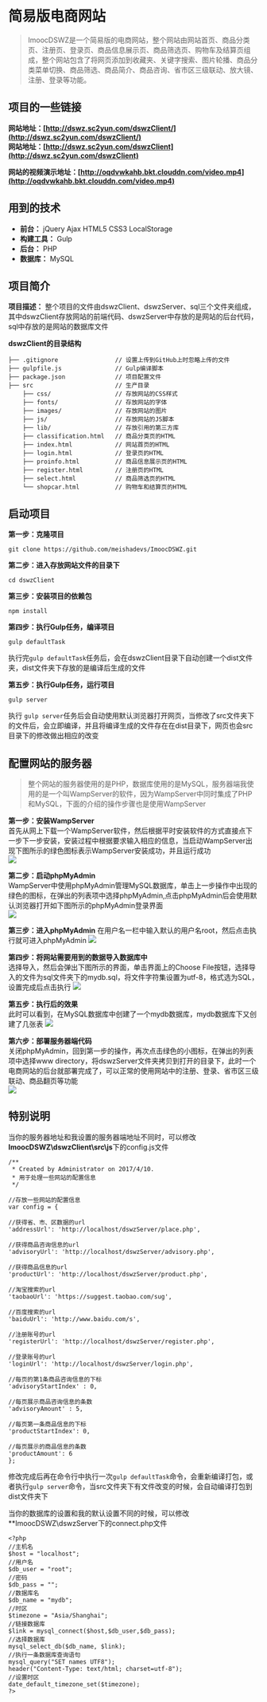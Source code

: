 # 简易版电商网站
> ImoocDSWZ是一个简易版的电商网站，整个网站由网站首页、商品分类页、注册页、登录页、商品信息展示页、商品筛选页、购物车及结算页组成，整个网站包含了将网页添加到收藏夹、关键字搜索、图片轮播、商品分类菜单切换、商品筛选、商品简介、商品咨询、省市区三级联动、放大镜、注册、登录等功能。

## 项目的一些链接
**网站地址：[http://dswz.sc2yun.com/dswzClient/](http://dswz.sc2yun.com/dswzClient/)**  
**网站地址：[http://dswz.sc2yun.com/dswzClient](http://dswz.sc2yun.com/dswzClient)**

**网站的视频演示地址：[http://oqdvwkahb.bkt.clouddn.com/video.mp4](http://oqdvwkahb.bkt.clouddn.com/video.mp4)**

## 用到的技术
- **前台：** jQuery Ajax HTML5 CSS3 LocalStorage
- **构建工具：** Gulp
- **后台：** PHP
- **数据库：** MySQL

## 项目简介
**项目描述：** 整个项目的文件由dswzClient、dswzServer、sql三个文件夹组成，其中dswzClient存放网站的前端代码、dswzServer中存放的是网站的后台代码，sql中存放的是网站的数据库文件

**dswzClient的目录结构**

	├── .gitignore                // 设置上传到GitHub上时忽略上传的文件
	├── gulpfile.js               // Gulp编译脚本
	├── package.json              // 项目配置文件
	├── src                       // 生产目录
	    ├── css/                  // 存放网站的CSS样式
	    ├── fonts/                // 存放网站的字体
	    ├── images/               // 存放网站的图片
	    ├── js/                   // 存放网站的JS脚本
	    ├── lib/                  // 存放引用的第三方库
	    ├── classification.html   // 商品分类页的HTML
	    ├── index.html            // 网站首页的HTML
	    ├── login.html            // 登录页的HTML
	    ├── proinfo.html          // 商品信息展示页的HTML
	    ├── register.html         // 注册页的HTML
	    ├── select.html           // 商品筛选页的HTML
	    └── shopcar.html          // 购物车和结算页的HTML
            
## 启动项目

**第一步：克隆项目**  

	git clone https://github.com/meishadevs/ImoocDSWZ.git  

**第二步：进入存放网站文件的目录下**  

	cd dswzClient

**第三步：安装项目的依赖包**  

	npm install

**第四步：执行Gulp任务，编译项目**  

	gulp defaultTask

执行完`gulp defaultTask`任务后，会在dswzClient目录下自动创建一个dist文件夹，dist文件夹下存放的是编译后生成的文件

**第五步：执行Gulp任务，运行项目**  

	gulp server

执行	`gulp server`任务后会自动使用默认浏览器打开网页，当修改了src文件夹下的文件后，会立即编译，并且将编译生成的文件存在在dist目录下，网页也会src目录下的修改做出相应的改变

## 配置网站的服务器
> 整个网站的服务器使用的是PHP，数据库使用的是MySQL，服务器端我使用的是一个叫WampServer的软件，因为WampServer中同时集成了PHP和MySQL，下面的介绍的操作步骤也是使用WampServer

**第一步：安装WampServer**  
首先从网上下载一个WampServer软件，然后根据平时安装软件的方式直接点下一步下一步安装，安装过程中根据要求输入相应的信息，当启动WampServer出现下图所示的绿色图标表示WampServer安装成功，并且运行成功  
![](icon.PNG)

**第二步：启动phpMyAdmin**  
WampServer中使用phpMyAdmin管理MySQL数据库，单击上一步操作中出现的绿色的图标，在弹出的列表项中选择phpMyAdmin,点击phpMyAdmin后会使用默认浏览器打开如下图所示的phpMyAdmin登录界面  
![](login.PNG)

**第三步：进入phpMyAdmin**
在用户名一栏中输入默认的用户名root，然后点击执行就可进入phpMyAdmin
![](database.PNG)

**第四步：将网站需要用到的数据导入数据库中**  
选择导入，然后会弹出下图所示的界面，单击界面上的Choose File按钮，选择导入的文件为sql文件夹下的mydb.sql，将文件字符集设置为utf-8，格式选为SQL，设置完成后点击执行
![](insert.PNG)

**第五步：执行后的效果**  
此时可以看到，在MySQL数据库中创建了一个mydb数据库，mydb数据库下又创建了几张表
![](table.PNG)

**第六步：部署服务器端代码**  
关闭phpMyAdmin，回到第一步的操作，再次点击绿色的小图标，在弹出的列表项中选择www directory，将dswzServer文件夹拷贝到打开的目录下，此时一个电商网站的后台就部署完成了，可以正常的使用网站中的注册、登录、省市区三级联动、商品翻页等功能  
![](folder.PNG)

## 特别说明
当你的服务器地址和我设置的服务器端地址不同时，可以修改**ImoocDSWZ\dswzClient\src\js**下的config.js文件

	/**
	 * Created by Administrator on 2017/4/10.
	 * 用于处理一些网站的配置信息
	 */

	//存放一些网站的配置信息
	var config = {

    //获得省、市、区数据的url
    'addressUrl': 'http://localhost/dswzServer/place.php',

    //获得商品咨询信息的url
    'advisoryUrl': 'http://localhost/dswzServer/advisory.php',

    //获得商品信息的url
    'productUrl': 'http://localhost/dswzServer/product.php',

    //淘宝搜索的url
    'taobaoUrl': 'https://suggest.taobao.com/sug',

    //百度搜索的url
    'baiduUrl': 'http://www.baidu.com/s',

    //注册账号的url
    'registerUrl': 'http://localhost/dswzServer/register.php',

    //登录账号的url
    'loginUrl': 'http://localhost/dswzServer/login.php',

    //每页的第1条商品咨询信息的下标
    'advisoryStartIndex' : 0,

    //每页展示商品咨询信息的条数
    'advisoryAmount' : 5,

    //每页第一条商品信息的下标
    'productStartIndex': 0,

    //每页展示的商品信息的条数
    'productAmount': 6
	};

修改完成后再在命令行中执行一次`gulp defaultTask`命令，会重新编译打包，或者执行`gulp server`命令，当src文件夹下有文件改变的时候，会自动编译打包到dist文件夹下

当你的数据库的设置和我的默认设置不同的时候，可以修改**ImoocDSWZ\dswzServer下的connect.php文件

	<?php
	//主机名
	$host = "localhost";
	//用户名
	$db_user = "root";
	//密码
	$db_pass = "";
	//数据库名 
	$db_name = "mydb";
	//时区 
	$timezone = "Asia/Shanghai";
	//链接数据库 
	$link = mysql_connect($host,$db_user,$db_pass);
	//选择数据库
	mysql_select_db($db_name, $link);
	//执行一条数据库查询语句
	mysql_query("SET names UTF8");
	header("Content-Type: text/html; charset=utf-8");
	//设置时区 
	date_default_timezone_set($timezone);
	?>


